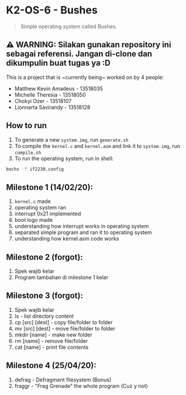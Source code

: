 # K2-OS-6 - Bushes
> Simple operating system called Bushes.

## ⚠ WARNING: Silakan gunakan repository ini sebagai referensi. Jangan di-clone dan dikumpulin buat tugas ya :D

This is a project that is ~currently being~ worked on by 4 people:
* Matthew Kevin Amadeus - 13518035
* Michelle Theresia - 13518050
* Chokyi Ozer - 13518107
* Lionnarta Savirandy - 13518128

## How to run
1. To generate a new `system.img`, run `generate.sh `
2. To compile the `kernel.c` and `kernel.asm` and link it to `system.img`, run `compile.sh`
3. To run the operating system, run in shell:
```bash
bochs -f if2230.config 
```

## Milestone 1 (14/02/20):
1. `kernel.c` made
2. operating system ran
3. interrupt 0x21 implemented
4. boot logo made
5. understanding how interrupt works in operating system
6. separated simple program and ran it to operating system
7. understanding how kernel.asm code works 

## Milestone 2 (forgot):
1. Spek wajib kelar
2. Program tambahan di milestone 1 kelar

## Milestone 3 (forgot):
1. Spek wajib kelar
2. ls - list directory content
3. cp [src] [dest] - copy file/folder to folder
4. mv [src] [dest] - move file/folder to folder
5. mkdir [name] - make new folder
6. rm [name] - remove file/folder
7. cat [name] - print file contents

## Milestone 4 (25/04/20):
1. defrag - Defragment filesystem (Bonus)
2. fraggr - "Frag Grenade" the whole program (Cuz y not)
